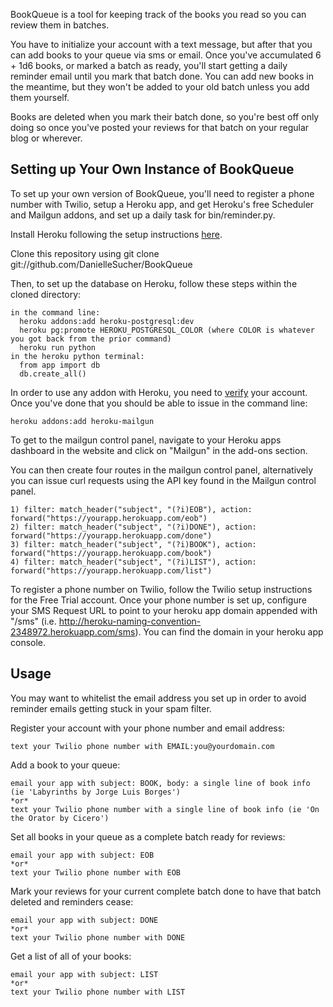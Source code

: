 BookQueue is a tool for keeping track of the books you read so you can review them in batches.

You have to initialize your account with a text message, but after that you can add books to your queue via sms or email. Once you've accumulated 6 + 1d6 books, or marked a batch as ready, you'll start getting a daily reminder email until you mark that batch done. You can add new books in the meantime, but they won't be added to your old batch unless you add them yourself.

Books are deleted when you mark their batch done, so you're best off only doing so once you've posted your reviews for that batch on your regular blog or wherever.


Setting up Your Own Instance of BookQueue
-----------------------------------------

To set up your own version of BookQueue, you'll need to register a phone number with Twilio, setup a Heroku app, and get Heroku's free Scheduler and Mailgun addons, and set up a daily task for bin/reminder.py.

Install Heroku following the setup instructions <a href="https://toolbelt.heroku.com/">here</a>.

Clone this repository using
    git clone git://github.com/DanielleSucher/BookQueue

Then, to set up the database on Heroku, follow these steps within the cloned directory:

    in the command line:
      heroku addons:add heroku-postgresql:dev
      heroku pg:promote HEROKU_POSTGRESQL_COLOR (where COLOR is whatever you got back from the prior command)
      heroku run python
    in the heroku python terminal:
      from app import db
      db.create_all()

In order to use any addon with Heroku, you need to <a href="http://heroku.com/verify">verify</a> your account. Once you've done that you should be able to issue in the command line:

    heroku addons:add heroku-mailgun 

To get to the mailgun control panel, navigate to your Heroku apps dashboard in the website and click on "Mailgun" in the add-ons section. 

You can then create four routes in the mailgun control panel, alternatively you can issue curl requests using the API key found in the Mailgun control panel.

    1) filter: match_header("subject", "(?i)EOB"), action: forward("https://yourapp.herokuapp.com/eob")
    2) filter: match_header("subject", "(?i)DONE"), action: forward("https://yourapp.herokuapp.com/done")
    3) filter: match_header("subject", "(?i)BOOK"), action: forward("https://yourapp.herokuapp.com/book")
    4) filter: match_header("subject", "(?i)LIST"), action: forward("https://yourapp.herokuapp.com/list")

To register a phone number on Twilio, follow the Twilio setup instructions for the Free Trial account. Once your phone number is set up, configure your SMS Request URL to point to your heroku app domain appended with "/sms" (i.e. http://heroku-naming-convention-2348972.herokuapp.com/sms). You can find the domain in your heroku app console.


Usage
-----

You may want to whitelist the email address you set up in order to avoid reminder emails getting stuck in your spam filter.


Register your account with your phone number and email address:

    text your Twilio phone number with EMAIL:you@yourdomain.com


Add a book to your queue:

    email your app with subject: BOOK, body: a single line of book info (ie 'Labyrinths by Jorge Luis Borges')
    *or*
    text your Twilio phone number with a single line of book info (ie 'On the Orator by Cicero')


Set all books in your queue as a complete batch ready for reviews:

    email your app with subject: EOB
    *or*
    text your Twilio phone number with EOB


Mark your reviews for your current complete batch done to have that batch deleted and reminders cease:

    email your app with subject: DONE
    *or*
    text your Twilio phone number with DONE

Get a list of all of your books:

    email your app with subject: LIST
    *or*
    text your Twilio phone number with LIST
